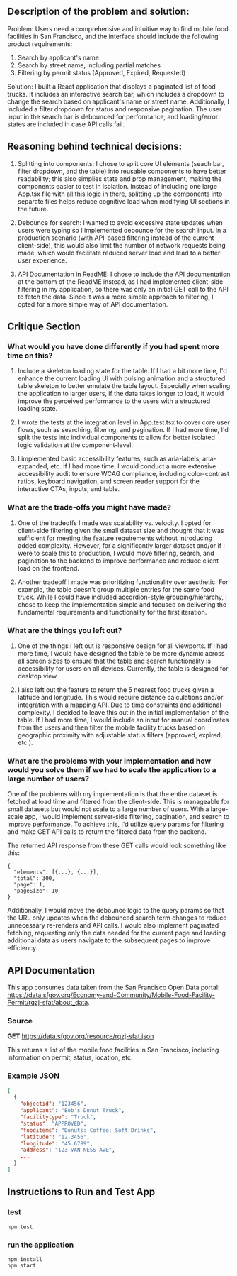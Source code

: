 ## Description of the problem and solution:

Problem: Users need a comprehensive and intuitive way to find mobile food facilities in San Francisco, and the interface should include the following product requirements:

1) Search by applicant's name
2) Search by street name, including partial matches
3) Filtering by permit status (Approved, Expired, Requested)

Solution: I built a React application that displays a paginated list of food trucks. It includes an interactive search bar, which includes a dropdown to change the search based on applicant's name or street name. Additionally, I included a filter dropdown for status and responsive pagination. The user input in the search bar is debounced for performance, and loading/error states are included in case API calls fail.

## Reasoning behind technical decisions:

1) Splitting into components: I chose to split core UI elements (seach bar, filter dropdown, and the table) into reusable components to have better readability; this also simplies state and prop management, making the components easier to test in isolation. Instead of including one large App.tsx file with all this logic in there, splitting up the components into separate files helps reduce cognitive load when modifying UI sections in the future. 

2) Debounce for search: I wanted to avoid excessive state updates when users were typing so I implemented debounce for the search input. In a production scenario (with API-based filtering instead of the current client-side), this would also limit the number of network requests being made, which would facilitate reduced server load and lead to a better user experience.

3) API Documentation in ReadME: I chose to include the API documentation at the bottom of the ReadME instead, as I had implemented client-side filtering in my application, so there was only an initial GET call to the API to fetch the data. Since it was a more simple approach to filtering, I opted for a more simple way of API documentation.

## Critique Section

### What would you have done differently if you had spent more time on this?

1) Include a skeleton loading state for the table. If I had a bit more time, I'd enhance the current loading UI with pulsing animation and a structured table skeleton to better emulate the table layout. Especially when scaling the application to larger users, if the data takes longer to load, it would improve the perceived performance to the users with a structured loading state.

2) I wrote the tests at the integration level in App.test.tsx to cover core user flows, such as searching, filtering, and pagination. If I had more time, I'd split the tests into individual components to allow for better isolated logic validation at the component-level.

3) I implemented basic accessibility features, such as aria-labels, aria-expanded, etc. If I had more time, I would conduct a more extensive accessibility audit to ensure WCAG compliance, including color-contrast ratios, keyboard navigation, and screen reader support for the interactive CTAs, inputs, and table.

### What are the trade-offs you might have made?

1) One of the tradeoffs I made was scalability vs. velocity. I opted for client-side filtering given the small dataset size and thought that it was sufficient for meeting the feature requirements without introducing added complexity. However, for a significantly larger dataset and/or if I were to scale this to production, I would move filtering, search, and pagination to the backend to improve performance and reduce client load on the frontend.

2) Another tradeoff I made was prioritizing functionality over aesthetic. For example, the table doesn't group multiple entries for the same food truck. While I could have included accordion-style grouping/hierarchy, I chose to keep the implementation simple and focused on delivering the fundamental requirements and functionality for the first iteration. 

### What are the things you left out?

1) One of the things I left out is responsive design for all viewports. If I had more time, I would have designed the table to be more dynamic across all screen sizes to ensure that the table and search functionality is accessibility for users on all devices. Currently, the table is designed for desktop view.

2) I also left out the feature to return the 5 nearest food trucks given a latitude and longitude. This would require distance calculations and/or integration with a mapping API. Due to time constraints and additional complexity, I decided to leave this out in the initial implementation of the table. If I had more time, I would include an input for manual coordinates from the users and then filter the mobile facility trucks based on geographic proximity with adjustable status filters (approved, expired, etc.).

### What are the problems with your implementation and how would you solve them if we had to scale the application to a large number of users?

One of the problems with my implementation is that the entire dataset is fetched at load time and filtered from the client-side. This is manageable for small datasets but would not scale to a large number of users. With a large-scale app, I would implement server-side filtering, pagination, and search to improve performance. To achieve this, I'd utilize query params for filtering and make GET API calls to return the filtered data from the backend.

The returned API response from these GET calls would look something like this:

```
{
  "elements": [{...}, {...}],
  "total": 300,
  "page": 1,
  "pageSize": 10
}
```

Additionally, I would move the debounce logic to the query params so that the URL only updates when the debounced search term changes to reduce unnecessary re-renders and API calls. I would also implement paginated fetching, requesting only the data needed for the current page and loading additional data as users navigate to the subsequent pages to improve efficiency.

## API Documentation

This app consumes data taken from the San Francisco Open Data portal:
https://data.sfgov.org/Economy-and-Community/Mobile-Food-Facility-Permit/rqzj-sfat/about_data.

### Source

**GET** https://data.sfgov.org/resource/rqzj-sfat.json

This returns a list of the mobile food facilities in San Francisco, including information on permit, status, location, etc.


### Example JSON
```json
[
  {
    "objectid": "123456",
    "applicant": "Bob's Donut Truck",
    "facilitytype": "Truck",
    "status": "APPROVED",
    "fooditems": "Donuts: Coffee: Soft Drinks",
    "latitude": "12.3456",
    "longitude": "45.6789",
    "address": "123 VAN NESS AVE",
    ...
  }
]
```

## Instructions to Run and Test App

### test

```
npm test
```

### run the application

```
npm install
npm start
```